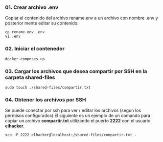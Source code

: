### 01. Crear archivo .env
Copiar el contenido del archivo rename.env a un archivo con nombre .env y posterior mente editar su contenido.

```
cp rename.env .env
vi .env
```
### 02. Iniciar el contenedor
```
docker-composes up
```
### 03. Cargar los archivos que desea compartir por SSH en la carpeta **shared-files**
```
sudo touch ./shared-files/compartir.txt
```
### 04. Obtener los archivos por SSH
Se puede conectar por ssh para ver / editar los archivos (segun los permisos configurados)
El siguiente es un ejemplo de un comando para copiar un archivo **compartir.txt** utilizando el puerto **2222** con el usuario **elhacker**.
```
scp -P 2222 elhacker@localhost:/shared-files/compartir.txt .
```
